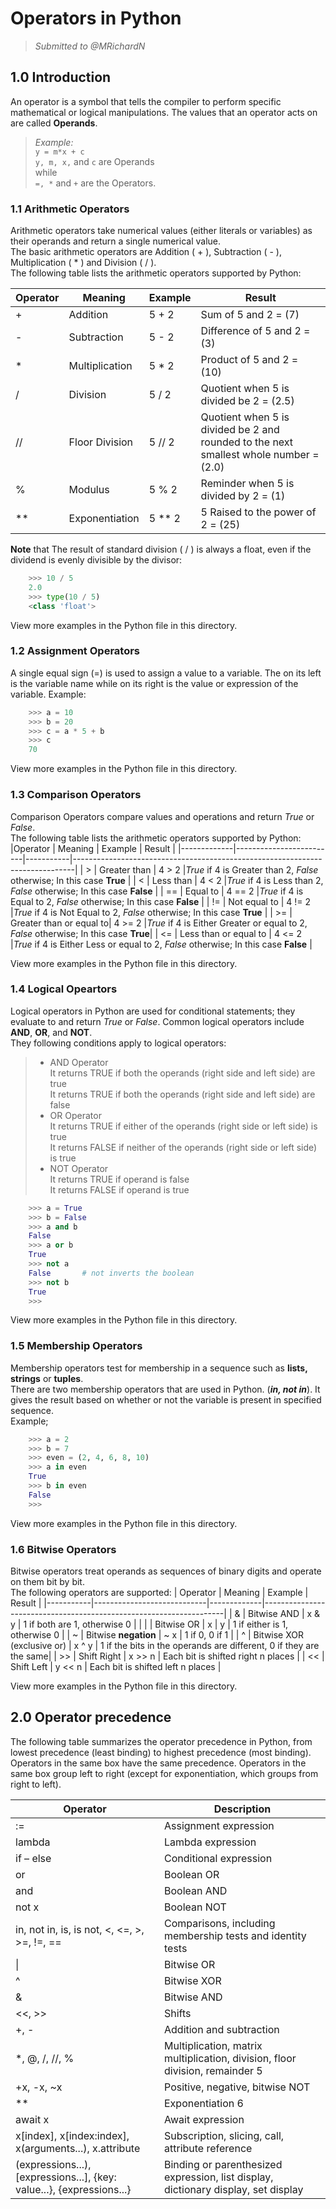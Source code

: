 # Operators in Python

> _Submitted to @MRichardN_  

## 1.0 Introduction

An operator is a symbol that tells the compiler to perform specific mathematical or logical manipulations. The values that an operator acts on are called __Operands__.  
> _Example:_  
`y = m*x + c`  
`y, m, x,` and `c` are Operands  
while  
`=, *` and `+` are the Operators.  

### 1.1 Arithmetic Operators  

Arithmetic operators take numerical values (either literals or variables) as their operands and return a single numerical value.  
The basic arithmetic operators are Addition ( + ), Subtraction ( - ), Multiplication ( * ) and Division ( / ).  
The following table lists the arithmetic operators supported by Python:  

|Operator|Meaning       |Example  |Result                                  |
|-------|---------------|---------|----------------------------------------|
|+      | Addition      | 5 + 2   | Sum of 5 and 2 = (7)                   |
|-      | Subtraction   | 5 - 2   | Difference of 5 and 2 = (3)            |
|\*     | Multiplication| 5 * 2   | Product of 5 and 2 = (10)              |
|/      | Division      | 5 / 2   | Quotient when 5 is divided be 2 = (2.5)|
|//     | Floor Division| 5 // 2  | Quotient when 5 is divided be 2 and rounded to the next smallest whole number = (2.0)|
|%      | Modulus       | 5 % 2   | Reminder when 5 is divided by 2 = (1)  |
|\**    | Exponentiation| 5 ** 2  | 5 Raised to the power of 2 = (25)      |

__Note__ that  The result of standard division ( / ) is always a float, even if the dividend is evenly divisible by the divisor:  

```python
    >>> 10 / 5
    2.0
    >>> type(10 / 5)
    <class 'float'>
```

View more examples in the Python file in this directory.  

### 1.2 Assignment Operators  

A single equal sign (=) is used to assign a value to a variable. The on its left is the variable name while on its
right is the value or expression of the variable.
Example:

```python
    >>> a = 10
    >>> b = 20
    >>> c = a * 5 + b
    >>> c
    70
```

View more examples in the Python file in this directory.

### 1.3 Comparison Operators

Comparison Operators compare values and operations and return _True_ or _False_.  
The following table lists the arithmetic operators supported by Python:  
|Operator     | Meaning                 | Example   |  Result                                                                      |
|-------------|-------------------------|-----------|------------------------------------------------------------------------------|
|   >         | Greater than            | 4 > 2     |_True_ if 4 is Greater than 2, _False_ otherwise; In this case __True__       |
|   <         | Less than               | 4 < 2     |_True_ if 4 is Less than 2, _False_ otherwise; In this case __False__         |
|   ==        | Equal to                | 4 == 2    |_True_ if 4 is Equal to 2, _False_ otherwise; In this case __False__          |
|   !=        | Not equal to            | 4 != 2    |_True_ if 4 is Not Equal to 2, _False_ otherwise; In this case __True__       |
|   >=        | Greater than or equal to| 4 >= 2    |_True_ if 4 is Either Greater or equal to 2, _False_ otherwise; In this case __True__|
|   <=        | Less than or equal to   | 4 <= 2    |_True_ if 4 is Either Less or equal to 2, _False_ otherwise; In this case __False__  |

View more examples in the Python file in this directory.

### 1.4 Logical Opeartors  

Logical operators in Python are used for conditional statements; they evaluate to and return _True_ or _False_. Common logical operators include
__AND__, __OR__, and __NOT__.  
They following conditions apply to logical operators:  

> - AND Operator  
    It returns TRUE if both the operands (right side and left side) are true  
    It returns TRUE if both the operands (right side and left side) are false
> - OR Operator  
    It returns TRUE if either of the operands (right side or left side) is true  
    It returns FALSE if neither of the operands (right side or left side) is true
> - NOT Operator  
    It returns TRUE if operand is false  
    It returns FALSE if operand is true

```python
    >>> a = True
    >>> b = False
    >>> a and b
    False
    >>> a or b
    True
    >>> not a
    False       # not inverts the boolean
    >>> not b
    True
    >>>
```

View more examples in the Python file in this directory.

### 1.5 Membership Operators  

Membership operators test for membership in a sequence such as __lists, strings__ or __tuples__.  
There are two membership operators that are used in Python. (**_in, not in_**). It gives the result based on whether or not the variable is
present in specified sequence.  
Example;  

```python
    >>> a = 2
    >>> b = 7
    >>> even = (2, 4, 6, 8, 10)
    >>> a in even
    True
    >>> b in even
    False
    >>>
```

View more examples in the Python file in this directory.

### 1.6 Bitwise Operators  

Bitwise operators treat operands as sequences of binary digits and operate on them bit by bit.  
The following operators are supported:
| Operator  | Meaning                    | Example     | Result                                                             |
|-----------|----------------------------|-------------|--------------------------------------------------------------------|
|   &       | Bitwise AND                |  x & y      | 1 if both are 1, otherwise 0                                       |
|   &#124;  | Bitwise OR                 |  x &#124; y | 1 if either is 1, otherwise 0                                      |
|   ~       | Bitwise __negation__       |  ~ x        | 1 if 0, 0 if 1                                                     |
|   ^       | Bitwise XOR (exclusive or) |  x ^ y      | 1 if the bits in the operands are different, 0 if they are the same|
|   >>      | Shift Right                |  x >> n     | Each bit is shifted right n places                                 |
|   <<      | Shift Left                 |  y << n     | Each bit is shifted left n places                                  |

View more examples in the Python file in this directory.

## 2.0 Operator precedence

The following table summarizes the operator precedence in Python, from lowest precedence (least binding) to highest precedence (most binding).  
Operators in the same box have the same precedence. Operators in the same box group left to right (except for exponentiation, which groups from right to left).

| Operator                                     | Description                                                                  |
|----------------------------------------------|------------------------------------------------------------------------------|
| :=                                           | Assignment expression                                                        |
| lambda                                       | Lambda expression                                                            |
| if – else                                    | Conditional expression                                                       |
| or                                           | Boolean OR                                                                   |
| and                                          | Boolean AND                                                                  |
| not x                                        | Boolean NOT                                                                  |
| in, not in, is, is not, <, <=, >, >=, !=, == | Comparisons, including membership tests and identity tests                   |
| &#124;                                       | Bitwise OR                                                                   |
| ^                                            | Bitwise XOR                                                                  |
| &                                            | Bitwise AND                                                                  |
| <<, >>                                       | Shifts                                                                       |
| +, -                                         | Addition and subtraction                                                     |
| *, @, /, //, %                               | Multiplication, matrix multiplication, division, floor division, remainder 5 |
| +x, -x, ~x                                   | Positive, negative, bitwise NOT                                              |
| **                                           | Exponentiation 6                                                             |
| await x                                      | Await expression                                                             |
| x[index], x[index:index], x(arguments...), x.attribute | Subscription, slicing, call, attribute reference                   |
| (expressions...), [expressions...], {key: value...}, {expressions...} | Binding or parenthesized expression, list display, dictionary display, set display|
